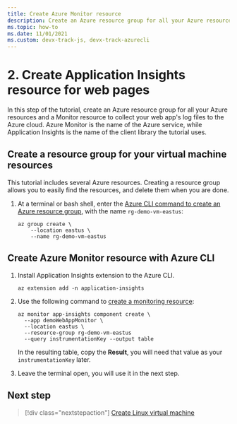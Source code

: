 ```yaml
---
title: Create Azure Monitor resource
description: Create an Azure resource group for all your Azure resources and a Monitor resource to collect your web app's log files to the Azure cloud. Azure Monitor is the name of the Azure service, while Application Insights is the name of the client library the tutorial uses.
ms.topic: how-to
ms.date: 11/01/2021
ms.custom: devx-track-js, devx-track-azurecli
---
```


# 2. Create Application Insights resource for web pages

In this step of the tutorial, create an Azure resource group for all your Azure resources and a Monitor resource to collect your web app's log files to the Azure cloud. Azure Monitor is the name of the Azure service, while Application Insights is the name of the client library the tutorial uses. 

## Create a resource group for your virtual machine resources

This tutorial includes several Azure resources. Creating a resource group allows you to easily find the resources, and delete them when you are done.

1. At a terminal or bash shell, enter the [Azure CLI command to create an Azure resource group](/cli/azure/group#az_group_create), with the name `rg-demo-vm-eastus`:

    ```azurecli
    az group create \
        --location eastus \
        --name rg-demo-vm-eastus 
    ```

## Create Azure Monitor resource with Azure CLI

1. Install Application Insights extension to the Azure CLI.

    ```azurecli
    az extension add -n application-insights
    ```

1. Use the following command to [create a monitoring resource](/cli/azure/monitor/app-insights/component#az_monitor_app_insights_component_create):


    ```azurecli
    az monitor app-insights component create \
      --app demoWebAppMonitor \
      --location eastus \
      --resource-group rg-demo-vm-eastus
      --query instrumentationKey --output table
    ```

    In the resulting table, copy the **Result**, you will need that value as your `instrumentationKey` later. 

1. Leave the terminal open, you will use it in the next step.

## Next step

> [!div class="nextstepaction"]
> [Create Linux virtual machine](create-linux-virtual-machine-azure-cli.md) 
